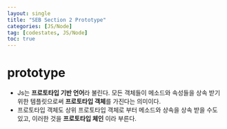 ```yaml
---
layout: single
title: "SEB Section 2 Prototype"
categories: [JS/Node]
tag: [codestates, JS/Node]
toc: true
---
```


# prototype

- Js는 **프로토타입 기반 언어**라 불린다. 모든 객체들이 메소드와 속성들을 상속 받기 위한 템플릿으로써 **프로토타입 객체**를 가진다는 의미이다.
- 프로토타입 객체도 상위 프로토타입 객체로 부터 메소드와 상속을 상속 받을 수도 있고, 이러한 것을 **프로토타입 체인** 이라 부른다.
